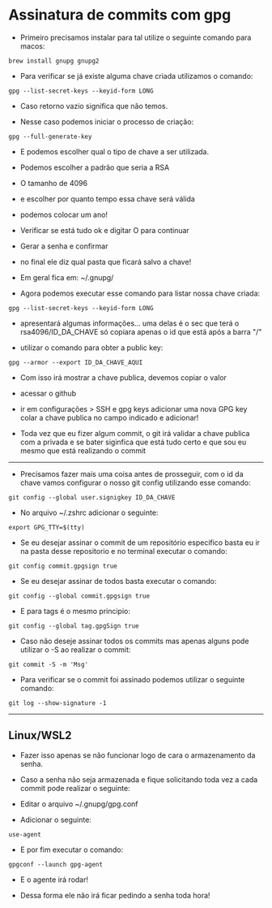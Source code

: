# Assinatura de commits com gpg

- Primeiro precisamos instalar para tal utilize o seguinte comando para macos:

```shell
brew install gnupg gnupg2
```

- Para verificar se já existe alguma chave criada utilizamos o comando:

```shell
gpg --list-secret-keys --keyid-form LONG
```

- Caso retorno vazio significa que não temos.

- Nesse caso podemos iniciar o processo de criação:

```shell
gpg --full-generate-key
```

- E podemos escolher qual o tipo de chave a ser utilizada.

- Podemos escolher a padrão que seria a RSA

- O tamanho de 4096

- e escolher por quanto tempo essa chave será válida

- podemos colocar um ano!

- Verificar se está tudo ok e digitar O para continuar

- Gerar a senha e confirmar

- no final ele diz qual pasta que ficará salvo a chave!

- Em geral fica em: ~/.gnupg/

- Agora podemos executar esse comando para listar nossa chave criada:

```shell
gpg --list-secret-keys --keyid-form LONG
```

- apresentará algumas informações... uma delas é o sec que terá o rsa4096/ID_DA_CHAVE só copiara apenas o id que está após a barra "/"

- utilizar o comando para obter a public key:

```shell
gpg --armor --export ID_DA_CHAVE_AQUI
```

- Com isso irá mostrar a chave publica, devemos copiar o valor 
- acessar o github 
- ir em configurações > SSH e gpg keys adicionar uma nova GPG key colar a chave publica no campo indicado e adicionar!

- Toda vez que eu fizer algum commit, o git irá validar a chave publica com a privada e se bater siginfica que está tudo certo e que sou eu mesmo que está realizando o commit

---

- Precisamos fazer mais uma coisa antes de prosseguir, com o id da chave vamos configurar o nosso git config utilizando esse comando:

```shell
git config --global user.signigkey ID_DA_CHAVE
```

- No arquivo ~/.zshrc adicionar o seguinte:

```shell
export GPG_TTY=$(tty)
```

- Se eu desejar assinar o commit de um repositório especifico basta eu ir na pasta desse repositorio e no terminal executar o comando:

```shell
git config commit.gpgsign true
```

- Se eu desejar assinar de todos basta executar o comando:

```shell
git config --global commit.gpgsign true
```

- E para tags é o mesmo principio:

```shell
git config --global tag.gpgSign true
```

- Caso não deseje assinar todos os commits mas apenas alguns pode utilizar o -S ao realizar o commit:

```shell
git commit -S -m 'Msg'
```

- Para verificar se o commit foi assinado podemos utilizar o seguinte comando:

```shell
git log --show-signature -1
```

-----

## Linux/WSL2

- Fazer isso apenas se não funcionar logo de cara o armazenamento da senha.
- Caso a senha não seja armazenada e fique solicitando toda vez a cada commit pode realizar o seguinte:

- Editar o arquivo ~/.gnupg/gpg.conf

- Adicionar o seguinte:

```shell
use-agent
```

- E por fim executar o comando:

```shell
gpgconf --launch gpg-agent
```

- E o agente irá rodar!

- Dessa forma ele não irá ficar pedindo a senha toda hora!

